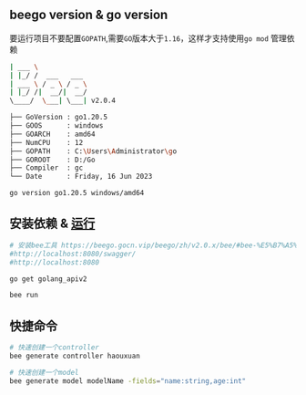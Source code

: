 ## beego version & go version

要运行项目不要配置`GOPATH`,需要`GO`版本大于`1.16`，这样才支持使用`go mod` 管理依赖

```bash
| ___ \
| |_/ /  ___   ___
| ___ \ / _ \ / _ \
| |_/ /|  __/|  __/
\____/  \___| \___| v2.0.4

├── GoVersion : go1.20.5
├── GOOS      : windows
├── GOARCH    : amd64
├── NumCPU    : 12
├── GOPATH    : C:\Users\Administrator\go
├── GOROOT    : D:/Go
├── Compiler  : gc
└── Date      : Friday, 16 Jun 2023

go version go1.20.5 windows/amd64
```

## 安装依赖 & [运行](http://localhost:8080/)

```bash
# 安装bee工具 https://beego.gocn.vip/beego/zh/v2.0.x/bee/#bee-%E5%B7%A5%E5%85%B7%E7%9A%84%E5%AE%89%E8%A3%85
#http://localhost:8080/swagger/
#http://localhost:8080

go get golang_apiv2

bee run
```

## 快捷命令

```bash
# 快速创建一个controller
bee generate controller haouxuan

# 快速创建一个model
bee generate model modelName -fields="name:string,age:int"
```